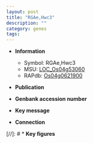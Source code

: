 ```yaml
---
layout: post
title: "RGAe,Hwc3"
description: ""
category: genes
tags: 
---
```


* **Information**  
    + Symbol: RGAe,Hwc3  
    + MSU: [LOC_Os04g53060](http://rice.uga.edu/cgi-bin/ORF_infopage.cgi?orf=LOC_Os04g53060)  
    + RAPdb: [Os04g0621900](http://rapdb.dna.affrc.go.jp/viewer/gbrowse_details/irgsp1?name=Os04g0621900)  

* **Publication**  

* **Genbank accession number**  

* **Key message**  

* **Connection**  

[//]: # * **Key figures**  


